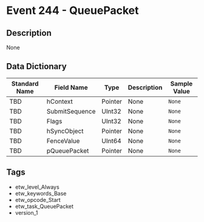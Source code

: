 # Event 244 - QueuePacket

## Description
None

## Data Dictionary
|Standard Name|Field Name|Type|Description|Sample Value|
|---|---|---|---|---|
|TBD|hContext|Pointer|None|`None`|
|TBD|SubmitSequence|UInt32|None|`None`|
|TBD|Flags|UInt32|None|`None`|
|TBD|hSyncObject|Pointer|None|`None`|
|TBD|FenceValue|UInt64|None|`None`|
|TBD|pQueuePacket|Pointer|None|`None`|

## Tags
* etw_level_Always
* etw_keywords_Base
* etw_opcode_Start
* etw_task_QueuePacket
* version_1
